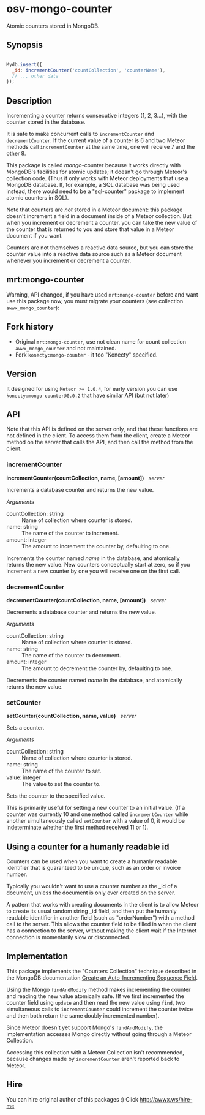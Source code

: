 # osv-mongo-counter

Atomic counters stored in MongoDB.

## Synopsis

```js

Mydb.insert({
  _id: incrementCounter('countCollection', 'counterName'),
  // ... other data
});
```

## Description

Incrementing a counter returns consecutive integers (1, 2, 3...), with
the counter stored in the database.

It is safe to make concurrent calls to `incrementCounter` and
`decrementCounter`.  If the current value of a counter is 6 and two
Meteor methods call `incrementCounter` at the same time, one will
receive 7 and the other 8.

This package is called <i>mongo</i>-counter because it works directly
with MongoDB's facilities for atomic updates; it doesn't go through
Meteor's collection code.  (Thus it only works with Meteor deployments
that use a MongoDB database.  If, for example, a SQL database was
being used instead, there would need to be a "sql-counter" package to
implement atomic counters in SQL).

Note that counters are *not* stored in a Meteor document: this package
doesn't increment a field in a document inside of a Meteor collection.
But when you increment or decrement a counter, you can take the new
value of the counter that is returned to you and store that value in a
Meteor document if you want.

Counters are not themselves a reactive data source, but you can store
the counter value into a reactive data source such as a Meteor
document whenever you increment or decrement a counter.

## mrt:mongo-counter

Warning, API changed, if you  have used `mrt:mongo-counter` before and
want  use  this package  now,  you  must  migrate your  counters  (see
collection `awwx_mongo_counter`):

## Fork history

- Original `mrt:mongo-counter`,  use not clean name for count collection
`awwx_mongo_counter` and not  maintained.
- Fork `konecty:mongo-counter` - it too "Konecty" specified.

## Version

It designed for using `Meteor >= 1.0.4`, for early version you can use
`konecty:mongo-counter@0.0.2` that have similar API (but not later)

## API

Note that this API is defined on the server only, and that these
functions are not defined in the client.  To access them from the
client, create a Meteor method on the server that calls the API,
and then call the method from the client.


### incrementCounter

**incrementCounter(countCollection, name, [amount])** &nbsp; *server*

Increments a database counter and returns the new value.

*Arguments*

<dl>
  <dt>countCollection: string</dt>
  <dd>Name of collection where counter is stored.</dd>

  <dt>name: string</dt>
  <dd>The name of the counter to increment.</dd>

  <dt>amount: integer</dt>
  <dd>The amount to increment the counter by, defaulting to one.</dd>
</dl>

Increments the counter named *name* in the database, and atomically
returns the new value.  New counters conceptually start at zero, so if
you increment a new counter by one you will receive one on the first
call.


### decrementCounter

**decrementCounter(countCollection, name, [amount])** &nbsp; *server*

Decrements a database counter and returns the new value.

*Arguments*

<dl>
  <dt>countCollection: string</dt>
  <dd>Name of collection where counter is stored.</dd>

<dt>name: string</dt>
  <dd>The name of the counter to decrement.</dd>

  <dt>amount: integer</dt>
  <dd>The amount to decrement the counter by, defaulting to one.</dd>
</dl>

Decrements the counter named *name* in the database, and atomically
returns the new value.


### setCounter

**setCounter(countCollection, name, value)** &nbsp; *server*

Sets a counter.

*Arguments*

<dl>
  <dt>countCollection: string</dt>
  <dd>Name of collection where counter is stored.</dd>

  <dt>name: string</dt>
  <dd>The name of the counter to set.</dd>

  <dt>value: integer</dt>
  <dd>The value to set the counter to.</dd>
</dl>

Sets the counter to the specified value.

This is primarily useful for setting a new counter to an initial
value.  (If a counter was currently 10 and one method called
`incrementCounter` while another simultaneously called `setCounter`
with a value of 0, it would be indeterminate whether the first method
received 11 or 1).


## Using a counter for a humanly readable id

Counters can be used when you want to create a humanly readable
identifier that is guaranteed to be unique, such as an order or
invoice number.

Typically you wouldn't want to use a counter number as the _id of a
document, unless the document is only ever created on the server.

A pattern that works with creating documents in the client is to allow
Meteor to create its usual random string _id field, and then put the
humanly readable identifier in another field (such as "orderNumber")
with a method call to the server.  This allows the counter field to be
filled in when the client has a connection to the server, without
making the client wait if the Internet connection is momentarily slow
or disconnected.


## Implementation

This package implements the "Counters Collection" technique described
in the MongoDB documentation
[Create an Auto-Incrementing Sequence Field](http://docs.mongodb.org/manual/tutorial/create-an-auto-incrementing-field/#a-counters-collection).

Using the Mongo `findAndModify` method makes incrementing the counter
and reading the new value atomically safe.  (If we first incremented
the counter field using `update` and then read the new value using
`find`, two simultaneous calls to `incrementCounter` could increment
the counter twice and then both return the same doubly incremented
number).

Since Meteor doesn't yet support Mongo's `findAndModify`, the
implementation accesses Mongo directly without going through a Meteor
Collection.

Accessing this collection with a Meteor Collection isn't recommended,
because changes made by `incrementCounter` aren't reported back to Meteor.

## Hire

You can hire original author of this packages :)
Click http://awwx.ws/hire-me
